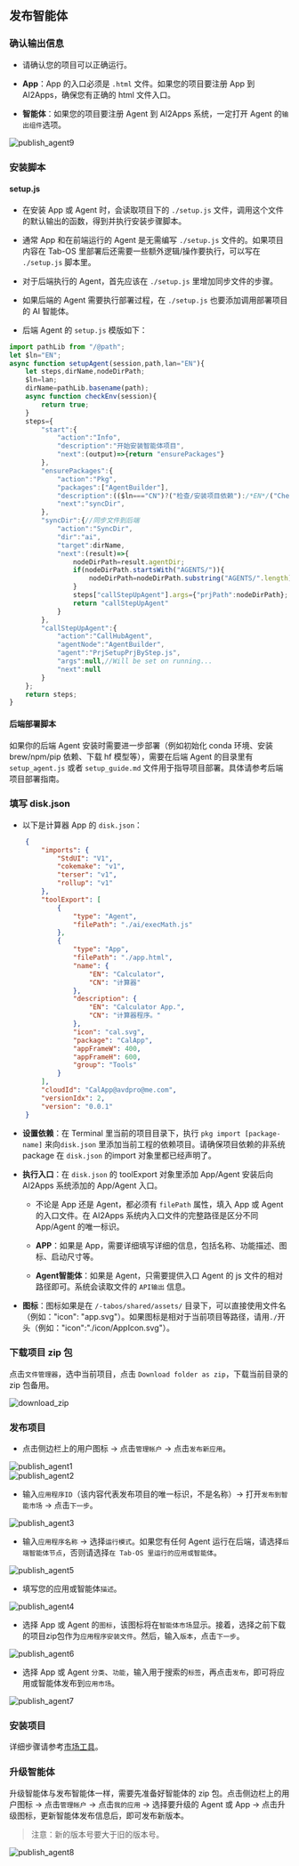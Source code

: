 ## 发布智能体

### 确认输出信息

- 请确认您的项目可以正确运行。

- **App**：App 的入口必须是 `.html` 文件。如果您的项目要注册 App 到 AI2Apps，确保您有正确的 html 文件入口。

- **智能体**：如果您的项目要注册 Agent 到 AI2Apps 系统，一定打开 Agent 的`输出组件`选项。

<div><img src="../assets/publish_agent9_cn.jpg" alt="publish_agent9" /></div>

### 安装脚本

#### setup.js

- 在安装 App 或 Agent 时，会读取项目下的 `./setup.js` 文件，调用这个文件的默认输出的函数，得到并执行安装步骤脚本。

- 通常 App 和在前端运行的 Agent 是无需编写 `./setup.js` 文件的。如果项目内容在 Tab-OS 里部署后还需要一些额外逻辑/操作要执行，可以写在 `./setup.js` 脚本里。

- 对于后端执行的 Agent，首先应该在 `./setup.js` 里增加同步文件的步骤。

- 如果后端的 Agent 需要执行部署过程，在 `./setup.js` 也要添加调用部署项目的 AI 智能体。

- 后端 Agent 的 `setup.js` 模版如下：

```js
import pathLib from "/@path";
let $ln="EN";
async function setupAgent(session,path,lan="EN"){
	let steps,dirName,nodeDirPath;
	$ln=lan;
	dirName=pathLib.basename(path);
	async function checkEnv(session){
		return true;
	}
	steps={
		"start":{
			"action":"Info",
			"description":"开始安装智能体项目",
			"next":(output)=>{return "ensurePackages"}
		},
		"ensurePackages":{
			"action":"Pkg",
			"packages":["AgentBuilder"],
			"description":(($ln==="CN")?("检查/安装项目依赖"):/*EN*/("Check/Install project dependencies")),
			"next":"syncDir",
		},
		"syncDir":{//同步文件到后端
			"action":"SyncDir",
			"dir":"ai",
			"target":dirName,
			"next":(result)=>{
				nodeDirPath=result.agentDir;
				if(nodeDirPath.startsWith("AGENTS/")){
					nodeDirPath=nodeDirPath.substring("AGENTS/".length);
				}
				steps["callStepUpAgent"].args={"prjPath":nodeDirPath};
				return "callStepUpAgent"
			}
		},
		"callStepUpAgent":{
			"action":"CallHubAgent",
			"agentNode":"AgentBuilder",
			"agent":"PrjSetupPrjByStep.js",
			"args":null,//Will be set on running...
			"next":null
		}
	};
	return steps;
}

```

#### 后端部署脚本 

如果你的后端 Agent 安装时需要进一步部署（例如初始化 conda 环境、安装 brew/npm/pip 依赖、下载 hf 模型等），需要在后端 Agent 的目录里有 `setup_agent.js` 或者 `setup_guide.md` 文件用于指导项目部署。具体请参考后端项目部署指南。

### 填写 disk.json

- 以下是计算器 App 的 `disk.json`：

```json
	{
		"imports": {
			"StdUI": "V1",
			"cokemake": "v1",
			"terser": "v1",
			"rollup": "v1"
		},
		"toolExport": [
			{
				"type": "Agent",
				"filePath": "./ai/execMath.js"
			},
			{
				"type": "App",
				"filePath": "./app.html",
				"name": {
					"EN": "Calculator",
					"CN": "计算器"
				},
				"description": {
					"EN": "Calculator App.",
					"CN": "计算器程序。"
				},
				"icon": "cal.svg",
				"package": "CalApp",
				"appFrameW": 400,
				"appFrameH": 600,
				"group": "Tools"
			}
		],
		"cloudId": "CalApp@avdpro@me.com",
		"versionIdx": 2,
		"version": "0.0.1"
	}
```

- **设置依赖**：在 Terminal 里当前的项目目录下，执行 `pkg import [package-name]` 来向`disk.json` 里添加当前工程的依赖项目。请确保项目依赖的非系统 package 在 `disk.json` 的import 对象里都已经声明了。

- **执行入口**：在 `disk.json` 的 toolExport 对象里添加 App/Agent 安装后向 AI2Apps 系统添加的 App/Agent 入口。

	- 不论是 App 还是 Agent，都必须有 `filePath` 属性，填入 App 或 Agent 的入口文件。在 AI2Apps 系统内入口文件的完整路径是区分不同 App/Agent 的唯一标识。
	
	- **APP**：如果是 App，需要详细填写详细的信息，包括名称、功能描述、图标、启动尺寸等。
	
	- **Agent智能体**：如果是 Agent，只需要提供入口 Agent 的 js 文件的相对路径即可。系统会读取文件的 `API输出` 信息。

- **图标**：图标如果是在 `/-tabos/shared/assets/` 目录下，可以直接使用文件名（例如："icon": "app.svg"）。如果图标是相对于当前项目等路径，请用`./`开头（例如："icon":"./icon/AppIcon.svg"）。

### 下载项目 zip 包

点击`文件管理器`，选中当前项目，点击 `Download folder as zip`，下载当前目录的 zip 包备用。

<img src="../assets/download_zip_cn.jpg" alt="download_zip" />

### 发布项目

- 点击侧边栏上的用户图标 -> 点击`管理帐户` -> 点击`发布新应用`。

<div><img src="../assets/publish_agent1_cn.jpg" alt="publish_agent1" /></div>
<div><img src="../assets/publish_agent2_cn.jpg" alt="publish_agent2" /></div>

- 输入`应用程序ID`（该内容代表发布项目的唯一标识，不是名称）-> 打开`发布到智能市场` -> 点击`下一步`。

<div><img src="../assets/publish_agent3_cn.jpg" alt="publish_agent3" /></div>

- 输入`应用程序名称` -> 选择`运行模式`。如果您有任何 Agent 运行在后端，请选择`后端智能体节点`，否则请选择`在 Tab-OS 里运行的应用或智能体`。

<div><img src="../assets/publish_agent5_cn.jpg" alt="publish_agent5" /></div>

- 填写您的应用或智能体`描述`。

<div><img src="../assets/publish_agent4_cn.jpg" alt="publish_agent4" /></div>

- 选择 App 或 Agent 的`图标`，该图标将在`智能体市场`显示。接着，选择之前下载的项目zip包作为`应用程序安装文件`。然后，输入`版本`，点击`下一步`。

<div><img src="../assets/publish_agent6_cn.jpg" alt="publish_agent6" /></div>

- 选择 App 或 Agent `分类`、`功能`，输入用于搜索的`标签`，再点击`发布`，即可将应用或智能体发布到`应用市场`。

<div><img src="../assets/publish_agent7_cn.jpg" alt="publish_agent7" /></div>

### 安装项目

详细步骤请参考[市场工具](./too_mart-zh_CN.md)。

### 升级智能体

升级智能体与发布智能体一样，需要先准备好智能体的 zip 包。点击侧边栏上的用户图标 -> 点击`管理帐户` -> 点击`我的应用` -> 选择要升级的 Agent 或 App -> 点击升级图标，更新智能体发布信息后，即可发布新版本。

> 注意：新的版本号要大于旧的版本号。

<div><img src="../assets/publish_agent8_cn.jpg" alt="publish_agent8" /></div>





